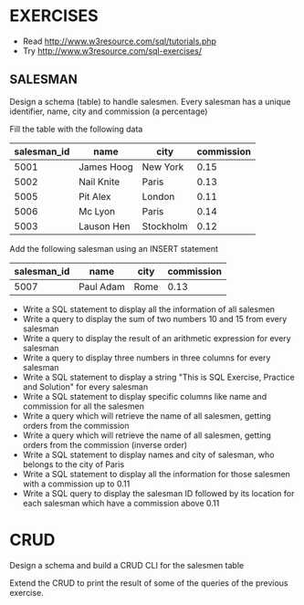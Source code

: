 # EXERCISES
* Read http://www.w3resource.com/sql/tutorials.php
* Try http://www.w3resource.com/sql-exercises/

## SALESMAN
Design a schema (table) to handle salesmen.
Every salesman has a unique identifier, name, city and commission (a percentage)

Fill the table with the following data

salesman_id | name | city | commission
------------|------|------|------------
5001 | James Hoog | New York | 0.15
5002 | Nail Knite  | Paris | 0.13
5005 | Pit Alex | London | 0.11
5006 | Mc Lyon | Paris | 0.14
5003 | Lauson Hen | Stockholm | 0.12

Add the following salesman using an INSERT statement

salesman_id | name | city | commission
------------|------|------|------------
5007 | Paul Adam | Rome | 0.13


* Write a SQL statement to display all the information of all salesmen
* Write a query to display the sum of two numbers 10 and 15 from every salesman
* Write a query to display the result of an arithmetic expression for every salesman
* Write a query to display three numbers in three columns for every salesman
* Write a SQL statement to display a string "This is SQL Exercise, Practice and Solution" for every salesman
* Write a SQL statement to display specific columns like name and commission for all the salesmen
* Write a query which will retrieve the name of all salesmen, getting orders from the commission
* Write a query which will retrieve the name of all salesmen, getting orders from the commission (inverse order)
* Write a SQL statement to display names and city of salesman, who belongs to the city of Paris
* Write a SQL statement to display all the information for those salesmen with a commission up to 0.11
* Write a SQL query to display the salesman ID followed by its location for each salesman which have a commission above 0.11

# CRUD
Design a schema and build a CRUD CLI for the salesmen table

Extend the CRUD to print the result of some of the queries of the previous exercise.
